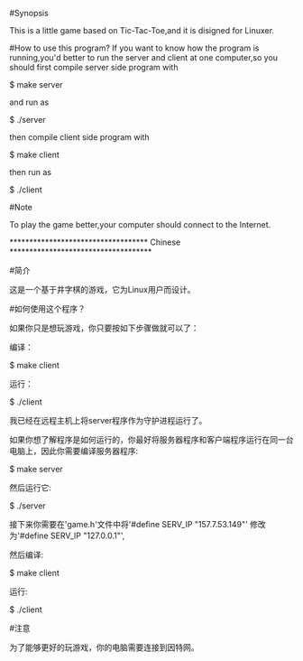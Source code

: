 #Synopsis

This is a little game based on Tic-Tac-Toe,and it is disigned for Linuxer.

#How to use this program?
If you want to know how the program is running,you'd better to run the server and client at one computer,so you should first compile server side program with

$ make server

and run as

$ ./server

then compile client side program with

$ make client

then run as

$ ./client

#Note

To play the game better,your computer should connect to the Internet.

*********************************** Chinese ************************************

#简介

这是一个基于井字棋的游戏，它为Linux用户而设计。

#如何使用这个程序？

如果你只是想玩游戏，你只要按如下步骤做就可以了：

编译：

$ make client

运行：

$ ./client

我已经在远程主机上将server程序作为守护进程运行了。

如果你想了解程序是如何运行的，你最好将服务器程序和客户端程序运行在同一台电脑上，因此你需要编译服务器程序:

$ make server

然后运行它:

$ ./server

接下来你需要在'game.h'文件中将'#define SERV_IP "157.7.53.149"' 修改为'#define SERV_IP "127.0.0.1"',

然后编译:

$ make client

运行:

$ ./client


#注意

为了能够更好的玩游戏，你的电脑需要连接到因特网。
